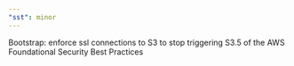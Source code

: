 ```yaml
---
"sst": minor
---
```


Bootstrap: enforce ssl connections to S3 to stop triggering S3.5 of the AWS Foundational Security Best Practices
